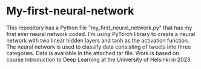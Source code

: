 # My-first-neural-network

This repository has a Python file "my_first_neural_network.py" that has my first ever neural network coded. I'm using PyTorch library to create a neural network with two linear hidden layers and tanh as the activation function. The neural network is used to classify data consisting of tweets into three categories. Data is available in the attached tar file. Work is based on course Introduction to Deep Learning at the University of Helsinki in 2023.
